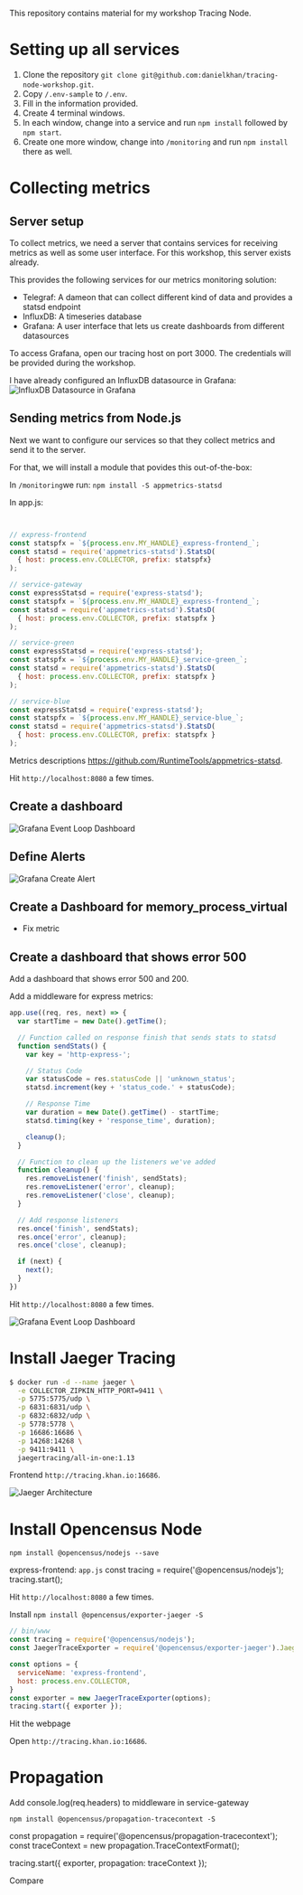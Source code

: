 This repository contains material for my workshop Tracing Node.

# Setting up all services
1. Clone the repository `git clone git@github.com:danielkhan/tracing-node-workshop.git`.
2. Copy `/.env-sample` to `/.env`.
3. Fill in the information provided.
4. Create 4 terminal windows.
5. In each window, change into a service and run `npm install` followed by `npm start`.
6. Create one more window, change into `/monitoring` and run `npm install` there as well.


# Collecting metrics

## Server setup

To collect metrics, we need a server that contains services for receiving metrics
as well as some user interface.
For this workshop, this server exists already.

This provides the following services for our metrics monitoring solution:
- Telegraf: A dameon that can collect different kind of data and provides a statsd endpoint
- InfluxDB: A timeseries database
- Grafana: A user interface that lets us create dashboards from different datasources

To access Grafana, open our tracing host on port 3000.
The credentials will be provided during the workshop.

I have already configured an InfluxDB datasource in Grafana:
![InfluxDB Datasource in Grafana](./assets/influxdb-datasource-grafana.png)

## Sending metrics from Node.js
Next we want to configure our services so that they collect metrics and send it
to the server.

For that, we will install a module that povides this out-of-the-box:

In `/monitoring`we run:
`npm install -S appmetrics-statsd`

In app.js:

```js


// express-frontend
const statspfx = `${process.env.MY_HANDLE}_express-frontend_`;
const statsd = require('appmetrics-statsd').StatsD(
  { host: process.env.COLLECTOR, prefix: statspfx}
);

// service-gateway
const expressStatsd = require('express-statsd');
const statspfx = `${process.env.MY_HANDLE}_express-frontend_`;
const statsd = require('appmetrics-statsd').StatsD(
  { host: process.env.COLLECTOR, prefix: statspfx }
);

// service-green
const expressStatsd = require('express-statsd');
const statspfx = `${process.env.MY_HANDLE}_service-green_`;
const statsd = require('appmetrics-statsd').StatsD(
  { host: process.env.COLLECTOR, prefix: statspfx }
);

// service-blue
const expressStatsd = require('express-statsd');
const statspfx = `${process.env.MY_HANDLE}_service-blue_`;
const statsd = require('appmetrics-statsd').StatsD(
  { host: process.env.COLLECTOR, prefix: statspfx }
);

```

Metrics descriptions https://github.com/RuntimeTools/appmetrics-statsd.

Hit `http://localhost:8080` a few times.



## Create a dashboard

![Grafana Event Loop Dashboard](./assets/grafana-eventloop-dashboard.png)

## Define Alerts
![Grafana Create Alert](./assets/grafana-add-alert.png)

## Create a Dashboard for memory_process_virtual
* Fix metric

## Create a dashboard that shows error 500
Add a dashboard that shows error 500 and 200.


Add a middleware for express metrics:

```js
app.use((req, res, next) => {
  var startTime = new Date().getTime();

  // Function called on response finish that sends stats to statsd
  function sendStats() {
    var key = 'http-express-';

    // Status Code
    var statusCode = res.statusCode || 'unknown_status';
    statsd.increment(key + 'status_code.' + statusCode);

    // Response Time
    var duration = new Date().getTime() - startTime;
    statsd.timing(key + 'response_time', duration);

    cleanup();
  }

  // Function to clean up the listeners we've added
  function cleanup() {
    res.removeListener('finish', sendStats);
    res.removeListener('error', cleanup);
    res.removeListener('close', cleanup);
  }

  // Add response listeners
  res.once('finish', sendStats);
  res.once('error', cleanup);
  res.once('close', cleanup);

  if (next) {
    next();
  }
})
```

Hit `http://localhost:8080` a few times.



![Grafana Event Loop Dashboard](./assets/grafana-_status_500_.png)

# Install Jaeger Tracing

```bash
$ docker run -d --name jaeger \
  -e COLLECTOR_ZIPKIN_HTTP_PORT=9411 \
  -p 5775:5775/udp \
  -p 6831:6831/udp \
  -p 6832:6832/udp \
  -p 5778:5778 \
  -p 16686:16686 \
  -p 14268:14268 \
  -p 9411:9411 \
  jaegertracing/all-in-one:1.13
```

Frontend `http://tracing.khan.io:16686`.

![Jaeger Architecture](./assets/jaeger-architecture.png)

# Install Opencensus Node

`npm install @opencensus/nodejs --save`

express-frontend: `app.js`
const tracing = require('@opencensus/nodejs');
tracing.start();

Hit `http://localhost:8080` a few times.


Install `npm install @opencensus/exporter-jaeger -S`

```js
// bin/www
const tracing = require('@opencensus/nodejs');
const JaegerTraceExporter = require('@opencensus/exporter-jaeger').JaegerTraceExporter;

const options = {
  serviceName: 'express-frontend',
  host: process.env.COLLECTOR,
}
const exporter = new JaegerTraceExporter(options);
tracing.start({ exporter });
```

Hit the webpage

Open `http://tracing.khan.io:16686`.

# Propagation

Add console.log(req.headers) to middleware in service-gateway

`npm install @opencensus/propagation-tracecontext -S`

const propagation = require('@opencensus/propagation-tracecontext');
const traceContext = new propagation.TraceContextFormat();

tracing.start({ exporter, propagation: traceContext });

Compare